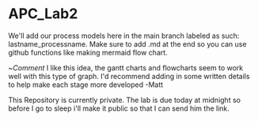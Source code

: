 # APC_Lab2
We'll add our process models here in the main branch labeled as such: lastname_processname.
Make sure to add .md at the end so you can use github functions like making mermaid flow chart.


~*Comment* I like this idea, the gantt charts and flowcharts seem to work well with this type of graph. I'd recommend adding in some written details to help make each stage more developed
-Matt

This Repository is currently private. The lab is due today at midnight so before I go to sleep i'll make it public so that I can send him the link.
